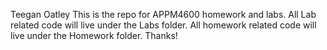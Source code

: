 Teegan
Oatley
This is the repo for APPM4600 homework and labs.
All Lab related code will live under the Labs folder. 
All homework related code will live under the Homework folder. 
Thanks!
